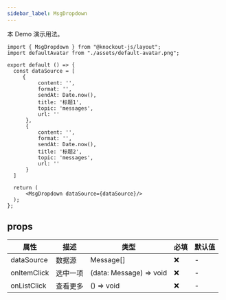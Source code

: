 ```yaml
---
sidebar_label: MsgDropdown
---
```


本 Demo 演示用法。

```tsx preview
import { MsgDropdown } from "@knockout-js/layout";
import defaultAvatar from "./assets/default-avatar.png";

export default () => {
  const dataSource = [
     {
          content: '',
          format: '',
          sendAt: Date.now(),
          title: '标题1',
          topic: 'messages',
          url: ''
      },
      {
          content: '',
          format: '',
          sendAt: Date.now(),
          title: '标题2',
          topic: 'messages',
          url: ''
      }
  ]

  return (
      <MsgDropdown dataSource={dataSource}/>
  );
};
```

## props

| 属性        | 描述     | 类型                    | 必填 | 默认值 |
| ----------- | -------- | ----------------------- | ---- | ------ |
| dataSource  | 数据源   | Message[]               | ❌    | -      |
| onItemClick | 选中一项 | (data: Message) => void | ❌    | -      |
| onListClick | 查看更多 | () => void              | ❌    | -      |

